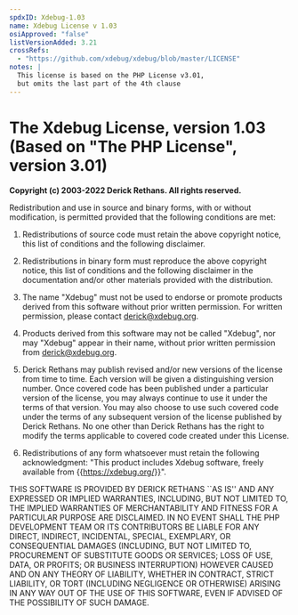```yaml
---
spdxID: Xdebug-1.03
name: Xdebug License v 1.03
osiApproved: "false"
listVersionAdded: 3.21
crossRefs: 
  - "https://github.com/xdebug/xdebug/blob/master/LICENSE"
notes: |
  This license is based on the PHP License v3.01,
  but omits the last part of the 4th clause
---
```


# The Xdebug License, version 1.03 (Based on "The PHP License", version 3.01)

**Copyright (c) 2003-2022 Derick Rethans. All rights reserved.**

Redistribution and use in source and binary forms, with or without modification, is permitted provided that the following conditions are met:

1. Redistributions of source code must retain the above copyright notice, this list of conditions and the following disclaimer.

2. Redistributions in binary form must reproduce the above copyright notice, this list of conditions and the following disclaimer in the documentation and/or other materials provided with the distribution.

3. The name "Xdebug" must not be used to endorse or promote products derived from this software without prior written permission. For written permission, please contact derick@xdebug.org.

4. Products derived from this software may not be called "Xdebug", nor may "Xdebug" appear in their name, without prior written permission from derick@xdebug.org.

5. Derick Rethans may publish revised and/or new versions of the license from time to time. Each version will be given a distinguishing version number. Once covered code has been published under a particular version of the license, you may always continue to use it under the terms of that version. You may also choose to use such covered code under the terms of any subsequent version of the license published by Derick Rethans. No one other than Derick Rethans has the right to modify the terms applicable to covered code created under this License.

6. Redistributions of any form whatsoever must retain the following acknowledgment: "This product includes Xdebug software, freely available from {{https://xdebug.org/}}".

THIS SOFTWARE IS PROVIDED BY DERICK RETHANS ``AS IS'' AND ANY EXPRESSED OR IMPLIED WARRANTIES, INCLUDING, BUT NOT LIMITED TO, THE IMPLIED WARRANTIES OF MERCHANTABILITY AND FITNESS FOR A PARTICULAR PURPOSE ARE DISCLAIMED. IN NO EVENT SHALL THE PHP DEVELOPMENT TEAM OR ITS CONTRIBUTORS BE LIABLE FOR ANY DIRECT, INDIRECT, INCIDENTAL, SPECIAL, EXEMPLARY, OR CONSEQUENTIAL DAMAGES (INCLUDING, BUT NOT LIMITED TO, PROCUREMENT OF SUBSTITUTE GOODS OR SERVICES; LOSS OF USE, DATA, OR PROFITS; OR BUSINESS INTERRUPTION) HOWEVER CAUSED AND ON ANY THEORY OF LIABILITY, WHETHER IN CONTRACT, STRICT LIABILITY, OR TORT (INCLUDING NEGLIGENCE OR OTHERWISE) ARISING IN ANY WAY OUT OF THE USE OF THIS SOFTWARE, EVEN IF ADVISED OF THE POSSIBILITY OF SUCH DAMAGE.
